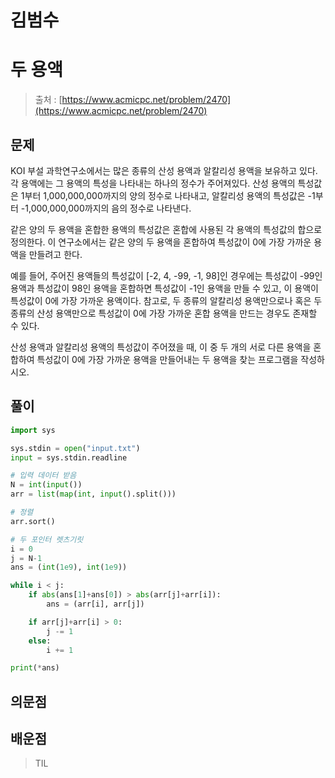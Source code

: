 # 김범수

# **두 용액**

> 출처 : [https://www.acmicpc.net/problem/2470](https://www.acmicpc.net/problem/2470)
> 

## 문제

KOI 부설 과학연구소에서는 많은 종류의 산성 용액과 알칼리성 용액을 보유하고 있다. 각 용액에는 그 용액의 특성을 나타내는 하나의 정수가 주어져있다. 산성 용액의 특성값은 1부터 1,000,000,000까지의 양의 정수로 나타내고, 알칼리성 용액의 특성값은 -1부터 -1,000,000,000까지의 음의 정수로 나타낸다.

같은 양의 두 용액을 혼합한 용액의 특성값은 혼합에 사용된 각 용액의 특성값의 합으로 정의한다. 이 연구소에서는 같은 양의 두 용액을 혼합하여 특성값이 0에 가장 가까운 용액을 만들려고 한다.

예를 들어, 주어진 용액들의 특성값이 [-2, 4, -99, -1, 98]인 경우에는 특성값이 -99인 용액과 특성값이 98인 용액을 혼합하면 특성값이 -1인 용액을 만들 수 있고, 이 용액이 특성값이 0에 가장 가까운 용액이다. 참고로, 두 종류의 알칼리성 용액만으로나 혹은 두 종류의 산성 용액만으로 특성값이 0에 가장 가까운 혼합 용액을 만드는 경우도 존재할 수 있다.

산성 용액과 알칼리성 용액의 특성값이 주어졌을 때, 이 중 두 개의 서로 다른 용액을 혼합하여 특성값이 0에 가장 가까운 용액을 만들어내는 두 용액을 찾는 프로그램을 작성하시오.

## 풀이

```python
import sys

sys.stdin = open("input.txt")
input = sys.stdin.readline

# 입력 데이터 받음
N = int(input())
arr = list(map(int, input().split()))

# 정렬
arr.sort()

# 두 포인터 렛츠기릿
i = 0
j = N-1
ans = (int(1e9), int(1e9))

while i < j:
    if abs(ans[1]+ans[0]) > abs(arr[j]+arr[i]):
        ans = (arr[i], arr[j])

    if arr[j]+arr[i] > 0:
        j -= 1
    else:
        i += 1

print(*ans)
```

> 
> 

## 의문점

## 배운점

> TIL
>